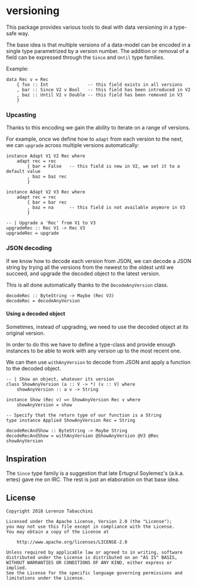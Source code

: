 # versioning

This package provides various tools to deal with data versioning in a type-safe way.

The base idea is that multiple versions of a data-model can be encoded in a single type parametrized by a version number.
The addition or removal of a field can be expressed through the `Since` and `Until` type families.

Example:

```
data Rec v = Rec
    { foo :: Int               -- this field exists in all versions
    , bar :: Since V2 v Bool   -- this field has been introduced in V2
    , baz :: Until V2 v Double -- this field has been removed in V3
    }
```

### Upcasting

Thanks to this encoding we gain the ability to iterate on a range of versions.

For example, once we define how to `adapt` from each version to the next,
we can `upgrade` across multiple versions automatically:

```
instance Adapt V1 V2 Rec where
    adapt rec = rec
        { bar = False   -- this field is new in V2, we set it to a default value
        , baz = baz rec
        }
        
instance Adapt V2 V3 Rec where
    adapt rec = rec
        { bar = bar rec
        , baz = na      -- this field is not available anymore in V3
        }

-- | Upgrade a 'Rec' from V1 to V3
upgradeRec :: Rec V1 -> Rec V3
upgradeRec = upgrade
```

### JSON decoding

If we know how to decode each version from JSON,
we can decode a JSON string by trying all the versions
from the newest to the oldest until we succeed,
and upgrade the decoded object to the latest version.

This is all done automatically thanks to the `DecodeAnyVersion` class.

```
decodeRec :: ByteString -> Maybe (Rec V3)
decodeRec = decodeAnyVersion
```

#### Using a decoded object

Sometimes, instead of upgrading,
we need to use the decoded object at its original version.

In order to do this we have to define a type-class and provide enough instances
to be able to work with any version up to the most recent one.

We can then use `withAnyVersion` to decode from JSON and apply a function
to the decoded object.

```
-- | Show an object, whatever its version
class ShowAnyVersion (a :: V -> *) (v :: V) where
    showAnyVersion :: a v -> String

instance Show (Rec v) => ShowAnyVersion Rec v where
    showAnyVersion = show

-- Specify that the return type of our function is a String
type instance Applied ShowAnyVersion Rec = String

decodeRecAndShow :: ByteString -> Maybe String
decodeRecAndShow = withAnyVersion @ShowAnyVersion @V3 @Rec showAnyVersion
```

## Inspiration

The `Since` type family is a suggestion that late Ertugrul Soylemez's (a.k.a. ertes) gave me on IRC.
The rest is just an elaboration on that base idea.

## License

    Copyright 2018 Lorenzo Tabacchini

    Licensed under the Apache License, Version 2.0 (the "License");
    you may not use this file except in compliance with the License.
    You may obtain a copy of the License at

        http://www.apache.org/licenses/LICENSE-2.0

    Unless required by applicable law or agreed to in writing, software
    distributed under the License is distributed on an "AS IS" BASIS,
    WITHOUT WARRANTIES OR CONDITIONS OF ANY KIND, either express or implied.
    See the License for the specific language governing permissions and
    limitations under the License.
